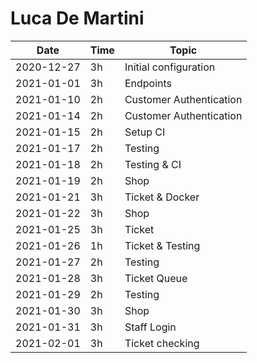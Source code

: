 # Luca De Martini

| Date       | Time | Topic                   |
| ---------- | ---- | ----------------------- |
| 2020-12-27 | 3h   | Initial configuration   |
| 2021-01-01 | 3h   | Endpoints               |
| 2021-01-10 | 2h   | Customer Authentication |
| 2021-01-14 | 2h   | Customer Authentication |
| 2021-01-15 | 2h   | Setup CI                |
| 2021-01-17 | 2h   | Testing                 |
| 2021-01-18 | 2h   | Testing & CI            |
| 2021-01-19 | 2h   | Shop                    |
| 2021-01-21 | 3h   | Ticket & Docker         |
| 2021-01-22 | 3h   | Shop                    |
| 2021-01-25 | 3h   | Ticket                  |
| 2021-01-26 | 1h   | Ticket & Testing        |
| 2021-01-27 | 2h   | Testing                 |
| 2021-01-28 | 3h   | Ticket Queue            |
| 2021-01-29 | 2h   | Testing                 |
| 2021-01-30 | 3h   | Shop                    |
| 2021-01-31 | 3h   | Staff Login             |
| 2021-02-01 | 3h   | Ticket checking         |